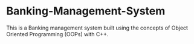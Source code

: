 # Banking-Management-System
This is a Banking management system built using the concepts of Object Oriented Programming (OOPs) with C++.
